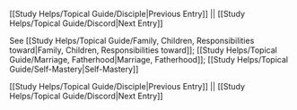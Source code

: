 [[Study Helps/Topical Guide/Disciple|Previous Entry]]  ||  [[Study Helps/Topical Guide/Discord|Next Entry]]

 See [[Study Helps/Topical Guide/Family, Children, Responsibilities toward|Family, Children, Responsibilities toward]]; [[Study Helps/Topical Guide/Marriage, Fatherhood|Marriage, Fatherhood]]; [[Study Helps/Topical Guide/Self-Mastery|Self-Mastery]]

[[Study Helps/Topical Guide/Disciple|Previous Entry]]  ||  [[Study Helps/Topical Guide/Discord|Next Entry]]